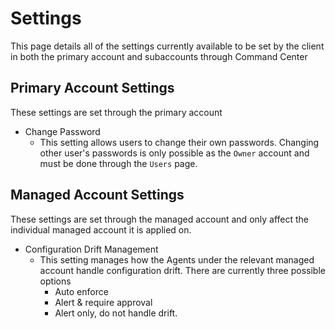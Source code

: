 # Settings
This page details all of the settings currently available to be set by the client in both the primary account and subaccounts through Command Center

## Primary Account Settings
These settings are set through the primary account

* Change Password
  * This setting allows users to change their own passwords. Changing other user's passwords is only possible as the `Owner` account and must be done through the `Users` page.
  
## Managed Account Settings
These settings are set through the managed account and only affect the individual managed account it is applied on.

* Configuration Drift Management
  * This setting manages how the Agents under the relevant managed account handle configuration drift. There are currently three possible options
    * Auto enforce
    * Alert & require approval
    * Alert only, do not handle drift.

